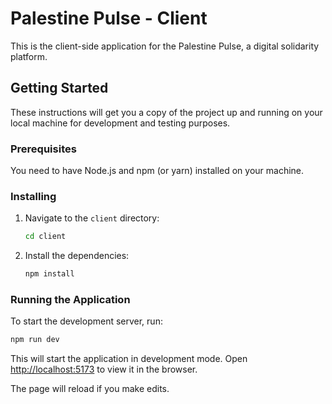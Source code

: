 # Palestine Pulse - Client

This is the client-side application for the Palestine Pulse, a digital solidarity platform.

## Getting Started

These instructions will get you a copy of the project up and running on your local machine for development and testing purposes.

### Prerequisites

You need to have Node.js and npm (or yarn) installed on your machine.

### Installing

1.  Navigate to the `client` directory:
    ```sh
    cd client
    ```
2.  Install the dependencies:
    ```sh
    npm install
    ```

### Running the Application

To start the development server, run:

```sh
npm run dev
```

This will start the application in development mode. Open [http://localhost:5173](http://localhost:5173) to view it in the browser.

The page will reload if you make edits.
